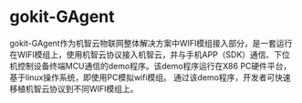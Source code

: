 # gokit-GAgent
gokit-GAgent作为机智云物联网整体解决方案中WIFI模组接入部分，是一套运行在WIFI模组上，使用机智云协议接入机智云，并与手机APP（SDK）通信、下位机控制设备终端MCU通信的demo程序。该demo程序运行在X86 PC硬件平台，基于linux操作系统，即使用PC模拟wifi模组。
通过该demo程序，开发者可快速移植机智云协议到不同WIFI模组上。
